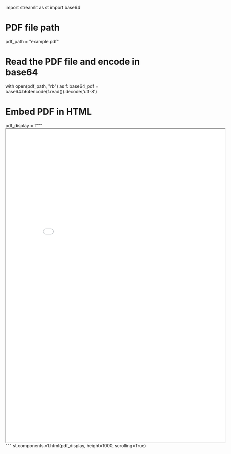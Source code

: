 import streamlit as st
import base64

# PDF file path
pdf_path = "example.pdf"

# Read the PDF file and encode in base64
with open(pdf_path, "rb") as f:
    base64_pdf = base64.b64encode(f.read()).decode('utf-8')

# Embed PDF in HTML
pdf_display = f"""
    <iframe src="data:application/pdf;base64,{base64_pdf}" width="700" height="1000" type="application/pdf"></iframe>
    """
st.components.v1.html(pdf_display, height=1000, scrolling=True)
